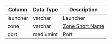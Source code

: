| Column   | Data Type | Description                                                                   |
| -------- | --------- | ----------------------------------------------------------------------------- |
| launcher | varchar   | Launcher                                                                      |
| zone     | varchar   | [Zone Short Name](https://eqemu.gitbook.io/server/categories/zones/zone-list) |
| port     | mediumint | Port                                                                          |